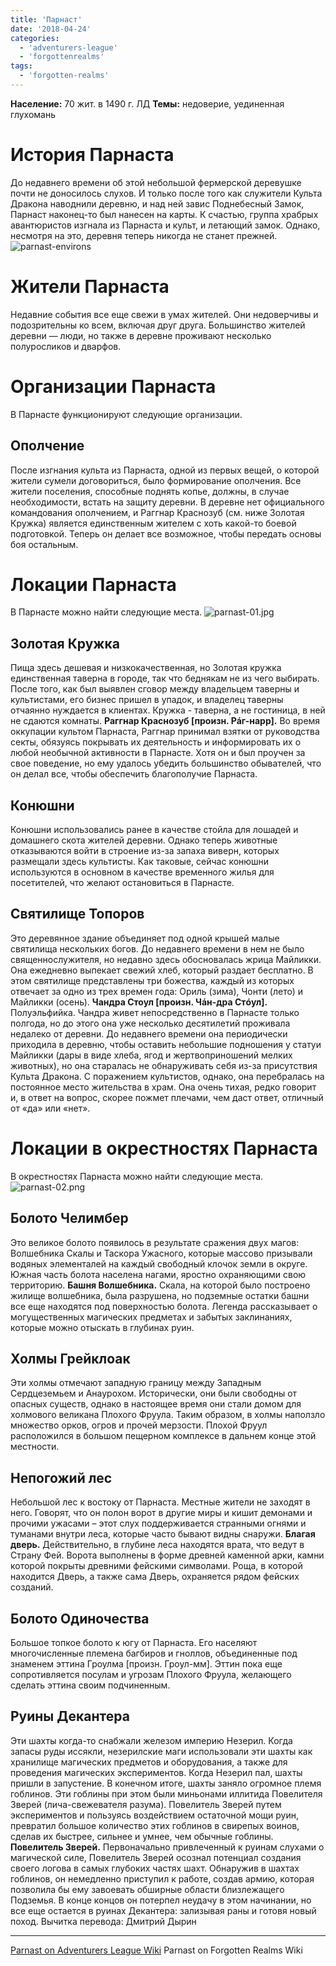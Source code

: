 ```yaml
---
title: 'Парнаст'
date: '2018-04-24'
categories:
  - 'adventurers-league'
  - 'forgottenrealms'
tags:
  - 'forgotten-realms'
---
```


**Население:** 70 жит. в 1490 г. ЛД **Темы:** недоверие, уединенная глухомань

# История Парнаста

До недавнего времени об этой небольшой фермерской деревушке почти не доносилось слухов. И только после того как служители Культа Дракона наводнили деревню, и над ней завис Поднебесный Замок, Парнаст наконец-то был нанесен на карты. К счастью, группа храбрых авантюристов изгнала из Парнаста и культ, и летающий замок. Однако, несмотря на это, деревня теперь никогда не станет прежней. ![parnast-environs](https://cyborgsandmages.com/wp-content/uploads/2018/07/parnast-environs.jpg)

# Жители Парнаста

Недавние события все еще свежи в умах жителей. Они недоверчивы и подозрительны ко всем, включая друг друга. Большинство жителей деревни — люди, но также в деревне проживают несколько полуросликов и дварфов.

# Организации Парнаста

В Парнасте функционируют следующие организации.

## Ополчение

После изгнания культа из Парнаста, одной из первых вещей, о которой жители сумели договориться, было формирование ополчения. Все жители поселения, способные поднять копье, должны, в случае необходимости, встать на защиту деревни. В деревне нет официального командования ополчением, и Раггнар Краснозуб (см. ниже Золотая Кружка) является единственным жителем с хоть какой-то боевой подготовкой. Теперь он делает все возможное, чтобы передать основы боя остальным.

# Локации Парнаста

В Парнасте можно найти следующие места. ![parnast-01.jpg](https://cyborgsandmages.com/wp-content/uploads/2018/07/parnast-01.jpg)

## Золотая Кружка

Пища здесь дешевая и низкокачественная, но Золотая кружка единственная таверна в городе, так что беднякам не из чего выбирать. После того, как был выявлен сговор между владельцем таверны и культистами, его бизнес пришел в упадок, и владелец таверны отчаянно нуждается в клиентах. Кружка - таверна, а не гостиница, в ней не сдаются комнаты. **Раггнар Краснозуб \[произн. Рáг-нарр\].** Во время оккупации культом Парнаста, Раггнар принимал взятки от руководства секты, обязуясь покрывать их деятельность и информировать их о любой необычной активности в Парнасте. Хотя он и был проучен за свое поведение, но ему удалось убедить большинство обывателей, что он делал все, чтобы обеспечить благополучие Парнаста.

## Конюшни

Конюшни использовались ранее в качестве стойла для лошадей и домашнего скота жителей деревни. Однако теперь животные отказываются войти в строение из-за запаха виверн, которых размещали здесь культисты. Как таковые, сейчас конюшни используются в основном в качестве временного жилья для посетителей, что желают остановиться в Парнасте.

## Святилище Топоров

Это деревянное здание объединяет под одной крышей малые святилища нескольких богов. До недавнего времени в нем не было священнослужителя, но недавно здесь обосновалась жрица Майликки. Она ежедневно выпекает свежий хлеб, который раздает бесплатно. В этом святилище представлены три божества, каждый из которых отвечает за одно из трех времен года: Ориль (зима), Чонти (лето) и Майликки (осень). **Чандра Стоул \[произн. Чáн-дра Стóул\].** Полуэльфийка. Чандра живет непосредственно в Парнасте только полгода, но до этого она уже несколько десятилетий проживала недалеко от деревни. До недавнего времени она периодически приходила в деревню, чтобы оставить небольшие подношения у статуи Майликки (дары в виде хлеба, ягод и жертвоприношений мелких животных), но она старалась не обнаруживать себя из-за присутствия Культа Дракона. С поражением культистов, однако, она перебралась на постоянное место жительства в храм. Она очень тихая, редко говорит и, в ответ на вопрос, скорее пожмет плечами, чем даст ответ, отличный от «да» или «нет».

# Локации в окрестностях Парнаста

В окрестностях Парнаста можно найти следующие места. ![parnast-02.png](https://cyborgsandmages.com/wp-content/uploads/2018/07/parnast-02.png)

## Болото Челимбер

Это великое болото появилось в результате сражения двух магов: Волшебника Скалы и Таскора Ужасного, которые массово призывали водяных элементалей на каждый свободный клочок земли в округе. Южная часть болота населена нагами, яростно охраняющими свою территорию. **Башня Волшебника.** Скала, на которой было построено жилище волшебника, была разрушена, но подземные остатки башни все еще находятся под поверхностью болота. Легенда рассказывает о могущественных магических предметах и забытых заклинаниях, которые можно отыскать в глубинах руин.

## Холмы Грейклоак

Эти холмы отмечают западную границу между Западным Сердцеземьем и Анаурохом. Исторически, они были свободны от опасных существ, однако в настоящее время они стали домом для холмового великана Плохого Фруула. Таким образом, в холмы наползло множество орков, огров и прочей мерзости. Плохой Фруул расположился в большом пещерном комплексе в дальнем конце этой местности.

## Непогожий лес

Небольшой лес к востоку от Парнаста. Местные жители не заходят в него. Говорят, что он полон ворот в другие миры и кишит демонами и прочими ужасами – этот слух поддерживается странными огнями и туманами внутри леса, которые часто бывают видны снаружи. **Благая дверь.** Действительно, в глубине леса находятся врата, что ведут в Страну Фей. Ворота выполнены в форме древней каменной арки, камни которой покрыты древними фейскими символами. Роща, в которой находится Дверь, а также сама Дверь, охраняется рядом фейских созданий.

## Болото Одиночества

Большое топкое болото к югу от Парнаста. Его населяют многочисленные племена багбиров и гноллов, объединенные под знаменем эттина Гроулма \[произн. Гроул-мм\]. Эттин пока еще сопротивляется посулам и угрозам Плохого Фруула, желающего сделать эттина своим подчиненным.

## Руины Декантера

Эти шахты когда-то снабжали железом империю Незерил. Когда запасы руды иссякли, незерилские маги использовали эти шахты как хранилище магических предметов и оборудования, а также для проведения магических экспериментов. Когда Незерил пал, шахты пришли в запустение. В конечном итоге, шахты заняло огромное племя гоблинов. Эти гоблины при этом были миньонами иллитида Повелителя Зверей (лича-свежевателя разума). Повелитель Зверей путем экспериментов и пользуясь воздействием остаточной мощи руин, превратил большое количество этих гоблинов в свирепых воинов, сделав их быстрее, сильнее и умнее, чем обычные гоблины. **Повелитель Зверей.** Первоначально привлеченный к руинам слухами о магической силе, Повелитель Зверей осознал потенциал создания своего логова в самых глубоких частях шахт. Обнаружив в шахтах гоблинов, он немедленно приступил к работе, создав армию, которая позволила бы ему завоевать обширные области близлежащего Подземья. В конце концов он потерпел неудачу в этом начинании, но все еще остается в руинах Декантера: зализывая раны и готовя новый поход. Вычитка перевода: Дмитрий Дырин

---

[Parnast on Adventurers League Wiki](https://adventurersleague.wikia.com/wiki/Parnast) Parnast on Forgotten Realms Wiki
